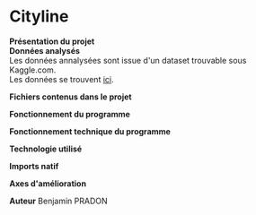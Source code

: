 # Cityline
**Présentation du projet** <br />
**Données analysés** <br />
Les données annalysées sont issue d'un dataset trouvable sous Kaggle.com. <br />
Les données se trouvent [ici](https://www.kaggle.com/citylines/city-lines "Cityline").

**Fichiers contenus dans le projet**

**Fonctionnement du programme**

**Fonctionnement technique du programme**

**Technologie utilisé**

**Imports natif**

**Axes d'amélioration**

**Auteur**
Benjamin PRADON
